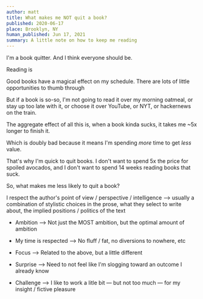```yaml
---
author: matt
title: What makes me NOT quit a book?
published: 2020-06-17
place: Brooklyn, NY
human_published: Jun 17, 2021
summary: A little note on how to keep me reading
---
```


I'm a book quitter. And I think everyone should be.

Reading is

Good books have a magical effect on my schedule. There are lots of little opportunities to thumb through

But if a book is so-so, I'm not going to read it over my morning oatmeal, or stay up too late with it, or choose it over YouTube, or NYT, or hackernews on the train.

The aggregate effect of all this is, when a book kinda sucks, it takes me ~5x longer to finish it.

Which is doubly bad because it means I'm spending _more_ time to get _less_ value.

That's why I'm quick to quit books. I don't want to spend 5x the price for spoiled avocados, and I don't want to spend 14 weeks reading books that suck.

So, what makes me less likely to quit a book?

I respect the author's point of view / perspective / intelligence
--> usually a combination of stylistic choices in the prose, what they select to write about, the implied positions / politics of the text

- Ambition
  --> Not just the MOST ambition, but the optimal amount of ambition
- My time is respected
  --> No fluff / fat, no diversions to nowhere, etc

- Focus
  --> Related to the above, but a little different
- Surprise
  --> Need to not feel like I'm slogging toward an outcome I already know
- Challenge
  --> I like to work a litle bit — but not too much — for my insight / fictive pleasure

